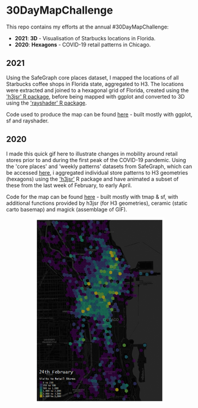 # 30DayMapChallenge

This repo contains my efforts at the annual #30DayMapChallenge:
- **2021**: **3D** - Visualisation of Starbucks locations in Florida.
- **2020**: **Hexagons** - COVID-19 retail patterns in Chicago.


## 2021

Using the SafeGraph core places dataset, I mapped the locations of all Starbucks coffee shops in Florida state, aggregated to H3. The locations were extracted and joined to a hexagonal grid of Florida, created using the ['h3jsr' R package](https://github.com/obrl-soil/h3jsr), before being mapped with ggplot and converted to 3D using the ['rayshader' R package](https://www.rayshader.com).

Code used to produce the map can be found [here]() - built mostly with ggplot, sf and rayshader. 



## 2020

I made this quick gif here to illustrate changes in mobility around retail stores prior to and during the first peak of the COVID-19 pandemic. Using the 'core places' and 'weekly patterns' datasets from SafeGraph, which can be accessed [here](https://www.safegraph.com/covid-19-data-consortium), i aggregated individual store patterns to H3 geometries (hexagons) using the ['h3jsr'](https://github.com/obrl-soil/h3jsr) R package and have animated a subset of these from the last week of February, to early April.

Code for the map can be found [here](Patterns_Hexmap.R) - built mostly with tmap & sf, with additional functions provided by h3jsr (for H3 geometries), ceramic (static carto basemap) and magick (assemblage of GIF).


   <p align="center">
  <img width="350" height="500" src="retailpatterns_hexmap.gif">
</p>

